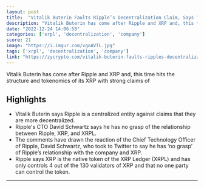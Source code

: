 ```yaml
---
layout: post
title:  "Vitalik Buterin Faults Ripple’s Decentralization Claim, Says The Platform Is “Completely Centralized”"
description: "Vitalik Buterin has come after Ripple and XRP and, this time hits the structure and tokenomics of its XRP with strong claims of"
date: "2022-12-24 14:06:58"
categories: ['xrpl', 'decentralization', 'company']
score: 21
image: "https://i.imgur.com/vgoAVTL.jpg"
tags: ['xrpl', 'decentralization', 'company']
link: "https://zycrypto.com/vitalik-buterin-faults-ripples-decentralization-claim-says-the-platform-is-completely-centralized/"
---
```


Vitalik Buterin has come after Ripple and XRP and, this time hits the structure and tokenomics of its XRP with strong claims of

## Highlights

- Vitalik Buterin says Ripple is a centralized entity against claims that they are more decentralized.
- Ripple's CTO David Schwartz says he has no grasp of the relationship between Ripple, XRP, and XRPL.
- The comments have drawn the reaction of the Chief Technology Officer of Ripple, David Schwartz, who took to Twitter to say he has ‘no grasp’ of Ripple’s relationship with the company and XRP.
- Ripple says XRP is the native token of the XRP Ledger (XRPL) and has only controls 4 out of the 130 validators of XRP and that no one party can control the token.

---
